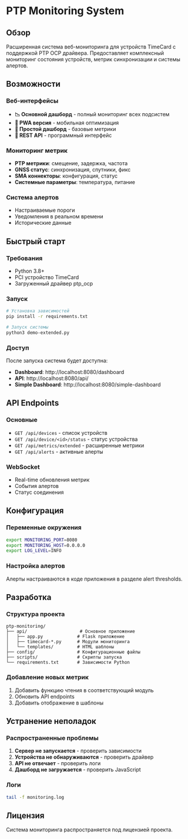 ﻿# PTP Monitoring System

## Обзор

Расширенная система веб-мониторинга для устройств TimeCard с поддержкой PTP OCP драйвера. Предоставляет комплексный мониторинг состояния устройств, метрик синхронизации и системы алертов.

## Возможности

### Веб-интерфейсы
- **📉 Основной дашборд** - полный мониторинг всех подсистем
- **📱 PWA версия** - мобильная оптимизация
- **📸 Простой дашборд** - базовые метрики
- **🔧 REST API** - программный интерфейс

### Мониторинг метрик
- **PTP метрики**: смещение, задержка, частота
- **GNSS статус**: синхронизация, спутники, фикс
- **SMA коннекторы**: конфигурация, статус
- **Системные параметры**: температура, питание

### Система алертов
- Настраиваемые пороги
- Уведомления в реальном времени
- Исторические данные

## Быстрый старт

### Требования
- Python 3.8+
- PCI устройство TimeCard
- Загруженный драйвер ptp_ocp

### Запуск

```bash
# Установка зависимостей
pip install -r requirements.txt

# Запуск системы
python3 demo-extended.py
```

### Доступ
После запуска система будет доступна:
- **Dashboard**: http://localhost:8080/dashboard
- **API**: http://localhost:8080/api/
- **Simple Dashboard**: http://localhost:8080/simple-dashboard

## API Endpoints

### Основные
- `GET /api/devices` - список устройств
- `GET /api/device/<id>/status` - статус устройства
- `GET /api/metrics/extended` - расширенные метрики
- `GET /api/alerts` - активные алерты

### WebSocket
- Real-time обновления метрик
- События алертов
- Статус соединения

## Конфигурация

### Переменные окружения
```bash
export MONITORING_PORT=8080
export MONITORING_HOST=0.0.0.0
export LOG_LEVEL=INFO
```

### Настройка алертов
Алерты настраиваются в коде приложения в разделе alert thresholds.

## Разработка

### Структура проекта
```
ptp-monitoring/
├── api/                    # Основное приложение
│   ├── app.py             # Flask приложение
│   ├── timecard-*.py      # Модули мониторинга
│   └── templates/         # HTML шаблоны
├── config/                # Конфигурационные файлы
├── scripts/               # Скрипты запуска
└── requirements.txt       # Зависимости Python
```

### Добавление новых метрик
1. Добавить функцию чтения в соответствующий модуль
2. Обновить API endpoints
3. Добавить отображение в шаблоны

## Устранение неполадок

### Распространенные проблемы
1. **Сервер не запускается** - проверить зависимости
2. **Устройства не обнаруживаются** - проверить драйвер
3. **API не отвечает** - проверить логи
4. **Дашборд не загружается** - проверить JavaScript

### Логи
```bash
tail -f monitoring.log
```

## Лицензия

Система мониторинга распространяется под лицензией проекта.

